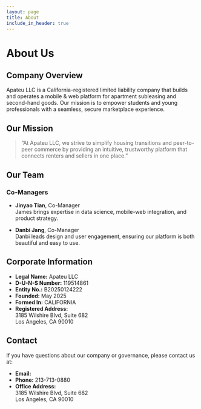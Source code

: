 ```yaml
---
layout: page
title: About
include_in_header: true
---
```


# About Us

## Company Overview
Apateu LLC is a California-registered limited liability company that builds and operates a mobile & web platform for apartment subleasing and second-hand goods. Our mission is to empower students and young professionals with a seamless, secure marketplace experience.

## Our Mission
> “At Apateu LLC, we strive to simplify housing transitions and peer-to-peer commerce by providing an intuitive, trustworthy platform that connects renters and sellers in one place.”

## Our Team
### Co-Managers  
- **Jinyao Tian**, Co-Manager  
  James brings expertise in data science, mobile-web integration, and product strategy.  

- **Danbi Jang**, Co-Manager  
  Danbi leads design and user engagement, ensuring our platform is both beautiful and easy to use.


## Corporate Information
- **Legal Name:** Apateu LLC  
- **D-U-N-S Number:** 119514861
- **Entity No.:** B20250124222  
- **Founded:** May 2025  
- **Formed In:** CALIFORNIA
- **Registered Address:**  
  3185 Wilshire Blvd, Suite 682  
  Los Angeles, CA 90010  

## Contact
If you have questions about our company or governance, please contact us at:

- **Email:**   
- **Phone:** 213-713-0880  
- **Office Address:**  
  3185 Wilshire Blvd, Suite 682  
  Los Angeles, CA 90010  